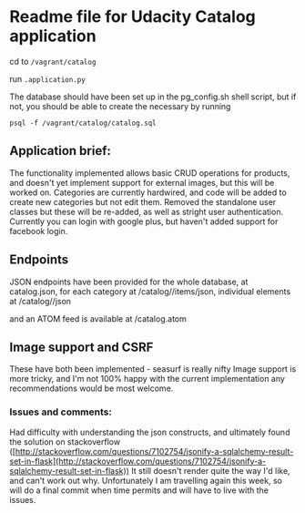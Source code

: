 # Readme file for Udacity Catalog application
cd to `/vagrant/catalog`

run  `.application.py`

The database should have been set up in the pg_config.sh shell script, but if not, you should be able to create the necessary by running

`psql -f /vagrant/catalog/catalog.sql`

## Application brief:
The functionality implemented allows basic CRUD operations for products, and doesn't yet implement support for external images, but this will be worked on. Categories are currently hardwired, and code will be added to create new categories but not edit them. Removed the standalone user classes but these will be re-added, as well as stright user authentication. Currently you can login with google plus, but haven't added support for facebook login.  

## Endpoints
JSON endpoints have been provided for the whole database, at catalog.json, for each category at /catalog/<category>/items/json, individual elements at /catalog/<product>/json

and an ATOM feed is available at /catalog.atom

## Image support and CSRF
These have both been implemented - seasurf is really nifty Image support is more tricky, and I'm not 100% happy with the current implementation any recommendations would be most welcome.

### Issues and comments:
Had difficulty with understanding the json constructs, and ultimately found the solution on stackoverflow ([http://stackoverflow.com/questions/7102754/jsonify-a-sqlalchemy-result-set-in-flask](http://stackoverflow.com/questions/7102754/jsonify-a-sqlalchemy-result-set-in-flask)) It still doesn't render quite the way I'd like, and can't work out why. Unfortunately I am travelling again this week, so will do a final commit when time permits and will have to live with the issues.
